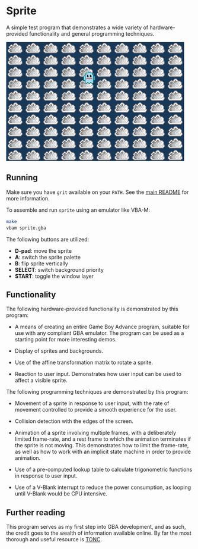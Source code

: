 Sprite
======

A simple test program that demonstrates a wide variety of hardware-provided
functionality and general programming techniques.

![Screen capture of sprite program, demonstrating a character moving around and rotating in reaction to user input](screenshot-1.gif?raw=true)

Running
-------

Make sure you have `grit` available on your `PATH`. See the [main README](../README.md#building-and-installing-grit) for more information.

To assemble and run `sprite` using an emulator like VBA-M:

```sh
make
vbam sprite.gba
```

The following buttons are utilized:

- **D-pad**: move the sprite
- **A**: switch the sprite palette
- **B**: flip sprite vertically
- **SELECT**: switch background priority
- **START**: toggle the window layer

Functionality
-------------

The following hardware-provided functionality is demonstrated by this program:

* A means of creating an entire Game Boy Advance program, suitable for use with any compliant GBA emulator. The program can be used as a starting point for more interesting demos.

* Display of sprites and backgrounds.

* Use of the affine transformation matrix to rotate a sprite.

* Reaction to user input. Demonstrates how user input can be used to affect a visible sprite.

The following programming techniques are demonstrated by this program:

* Movement of a sprite in response to user input, with the rate of movement controlled to provide a smooth experience for the user.

* Collision detection with the edges of the screen.

* Animation of a sprite involving multiple frames, with a deliberately limited frame-rate, and a rest frame to which the animation terminates if the sprite is not moving. This demonstrates how to limit the frame-rate, as well as how to work with an implicit state machine in order to provide animation.

* Use of a pre-computed lookup table to calculate trigonometric functions in response to user input.

* Use of a V-Blank interrupt to reduce the power consumption, as looping until V-Blank would be CPU intensive.

Further reading
---------------

This program serves as my first step into GBA development, and as such, the credit goes to the wealth of information available online. By far the most thorough and useful resource is [TONC](https://www.coranac.com/tonc/text/toc.htm).
